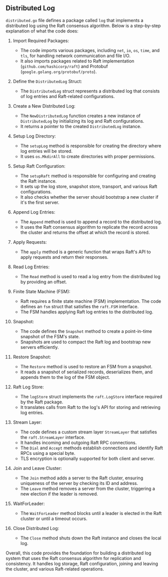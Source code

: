 ## Distributed Log 

`distributed.go` file defines a package called `log` that implements a distributed log using the Raft consensus algorithm. Below is a step-by-step explanation of what the code does:

1. Import Required Packages:
   - The code imports various packages, including `net`, `io`, `os`, `time`, and `tls`, for handling network communication and file I/O.
   - It also imports packages related to Raft implementation (`github.com/hashicorp/raft`) and Protobuf (`google.golang.org/protobuf/proto`).

2. Define the `DistributedLog` Struct:
   - The `DistributedLog` struct represents a distributed log that consists of log entries and Raft-related configurations.

3. Create a New Distributed Log:
   - The `NewDistributedLog` function creates a new instance of `DistributedLog` by initializing its log and Raft configurations.
   - It returns a pointer to the created `DistributedLog` instance.

4. Setup Log Directory:
   - The `setupLog` method is responsible for creating the directory where log entries will be stored.
   - It uses `os.MkdirAll` to create directories with proper permissions.

5. Setup Raft Configuration:
   - The `setupRaft` method is responsible for configuring and creating the Raft instance.
   - It sets up the log store, snapshot store, transport, and various Raft configurations.
   - It also checks whether the server should bootstrap a new cluster if it's the first server.

6. Append Log Entries:
   - The `Append` method is used to append a record to the distributed log.
   - It uses the Raft consensus algorithm to replicate the record across the cluster and returns the offset at which the record is stored.

7. Apply Requests:
   - The `apply` method is a generic function that wraps Raft's API to apply requests and return their responses.

8. Read Log Entries:
   - The `Read` method is used to read a log entry from the distributed log by providing an offset.

9. Finite State Machine (FSM):
   - Raft requires a finite state machine (FSM) implementation. The code defines an `fsm` struct that satisfies the `raft.FSM` interface.
   - The FSM handles applying Raft log entries to the distributed log.

10. Snapshot:
    - The code defines the `Snapshot` method to create a point-in-time snapshot of the FSM's state.
    - Snapshots are used to compact the Raft log and bootstrap new servers efficiently.

11. Restore Snapshot:
    - The `Restore` method is used to restore an FSM from a snapshot.
    - It reads a snapshot of serialized records, deserializes them, and appends them to the log of the FSM object.

12. Raft Log Store:
    - The `logStore` struct implements the `raft.LogStore` interface required by the Raft package.
    - It translates calls from Raft to the log's API for storing and retrieving log entries.

13. Stream Layer:
    - The code defines a custom stream layer `StreamLayer` that satisfies the `raft.StreamLayer` interface.
    - It handles incoming and outgoing Raft RPC connections.
    - The `Dial` and `Accept` methods establish connections and identify Raft RPCs using a special byte.
    - TLS encryption is optionally supported for both client and server.

14. Join and Leave Cluster:
    - The `Join` method adds a server to the Raft cluster, ensuring uniqueness of the server by checking its ID and address.
    - The `Leave` method removes a server from the cluster, triggering a new election if the leader is removed.

15. WaitForLeader:
    - The `WaitForLeader` method blocks until a leader is elected in the Raft cluster or until a timeout occurs.

16. Close Distributed Log:
    - The `Close` method shuts down the Raft instance and closes the local log.

Overall, this code provides the foundation for building a distributed log system that uses the Raft consensus algorithm for replication and consistency. It handles log storage, Raft configuration, joining and leaving the cluster, and various Raft-related operations.
